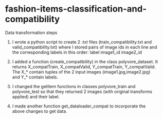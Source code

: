 # fashion-items-classification-and-compatibility

Data transformation steps

1. I wrote a python script to create 2 .txt files (train_compatibility.txt and valid_compatibility.txt) where I stored pairs of image ids in each line and the corresponding labels in this order:
label image1_id image2_id

2. I added a function (create_compatibility) in the class polyvore_dataset.
It returns X_compatTrain, X_compatValid, Y_compatTrain, Y_compatValid. The X_* contain tuples of the 2 input images (image1.jpg,image2.jpg) and Y_* contain labels.

3. I changed the getitem functions in classes polyvore_train and polyvore_test so that they returned 2 images (with original transforms applied) and their label.

4. I made another function get_dataloader_compat to incorporate the above changes to get data.
